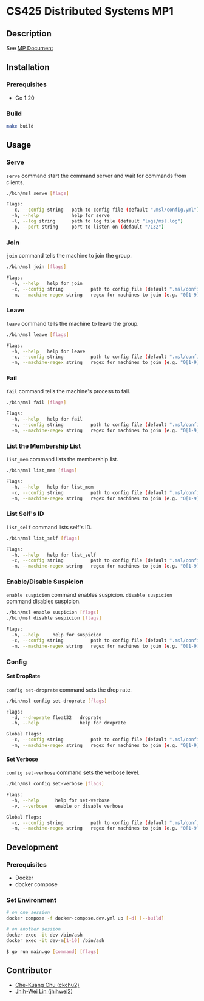 # CS425 Distributed Systems MP1

## Description

See [MP Document](./docs/MP2.CS425.FA23.pdf)

## Installation

### Prerequisites

- Go 1.20

### Build

```bash
make build
```

## Usage

### Serve

`serve` command start the command server and wait for commands from clients.

```bash
./bin/msl serve [flags]

Flags:
  -c, --config string   path to config file (default ".msl/config.yml")
  -h, --help            help for serve
  -l, --log string      path to log file (default "logs/msl.log")
  -p, --port string     port to listen on (default "7132")
```

### Join

`join` command tells the machine to join the group.

```bash
./bin/msl join [flags]

Flags:
  -h, --help   help for join
  -c, --config string          path to config file (default ".msl/config.yml")
  -m, --machine-regex string   regex for machines to join (e.g. "0[1-9]") (default ".*")
```

### Leave

`leave` command tells the machine to leave the group.

```bash
./bin/msl leave [flags]

Flags:
  -h, --help   help for leave
  -c, --config string          path to config file (default ".msl/config.yml")
  -m, --machine-regex string   regex for machines to join (e.g. "0[1-9]") (default ".*")
```

### Fail

`fail` command tells the machine's process to fail.

```bash
./bin/msl fail [flags]

Flags:
  -h, --help   help for fail
  -c, --config string          path to config file (default ".msl/config.yml")
  -m, --machine-regex string   regex for machines to join (e.g. "0[1-9]") (default ".*")
```

### List the Membership List

`list_mem` command lists the membership list.

```bash
./bin/msl list_mem [flags]

Flags:
  -h, --help   help for list_mem
  -c, --config string          path to config file (default ".msl/config.yml")
  -m, --machine-regex string   regex for machines to join (e.g. "0[1-9]") (default ".*")
```

### List Self's ID

`list_self` command lists self's ID.

```bash
./bin/msl list_self [flags]

Flags:
  -h, --help   help for list_self
  -c, --config string          path to config file (default ".msl/config.yml")
  -m, --machine-regex string   regex for machines to join (e.g. "0[1-9]") (default ".*")
```

### Enable/Disable Suspicion

`enable suspicion` command enables suspicion.
`disable suspicion` command disables suspicion.

```bash
./bin/msl enable suspicion [flags]
./bin/msl disable suspicion [flags]

Flags:
  -h, --help     help for suspicion
  -c, --config string          path to config file (default ".msl/config.yml")
  -m, --machine-regex string   regex for machines to join (e.g. "0[1-9]") (default ".*")
```

### Config

#### Set DropRate

`config set-droprate` command sets the drop rate.

```bash
./bin/msl config set-droprate [flags]

Flags:
  -d, --droprate float32   droprate
  -h, --help               help for droprate

Global Flags:
  -c, --config string          path to config file (default ".msl/config.yml")
  -m, --machine-regex string   regex for machines to join (e.g. "0[1-9]") (default ".*")
```

#### Set Verbose

`config set-verbose` command sets the verbose level.

```bash
./bin/msl config set-verbose [flags]

Flags:
  -h, --help      help for set-verbose
  -v, --verbose   enable or disable verbose

Global Flags:
  -c, --config string          path to config file (default ".msl/config.yml")
  -m, --machine-regex string   regex for machines to join (e.g. "0[1-9]") (default ".*")
```

## Development

### Prerequisites

- Docker
- docker compose

### Set Environment

```bash
# on one session
docker compose -f docker-compose.dev.yml up [-d] [--build]

# on another session
docker exec -it dev /bin/ash
docker exec -it dev-m[1-10] /bin/ash

$ go run main.go [command] [flags]
```

## Contributor

- [Che-Kuang Chu (ckchu2)](https://gitlab.engr.illinois.edu/ckchu2)
- [Jhih-Wei Lin (jhihwei2)](https://gitlab.engr.illinois.edu/jhihwei2)
